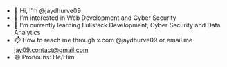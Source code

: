 - 👋 Hi, I’m @jaydhurve09
- 👀 I’m interested in Web Development and Cyber Security
- 🌱 I’m currently learning Fullstack Development, Cyber Security and Data Analytics
- 📫 How to reach me through x.com @jaydhurve09 or email me jay09.contact@gmail.com
- 😄 Pronouns: He/Him

<!---
jaydhurve09/jaydhurve09 is a ✨ special ✨ repository because its `README.md` (this file) appears on your GitHub profile.
You can click the Preview link to take a look at your changes.
--->
